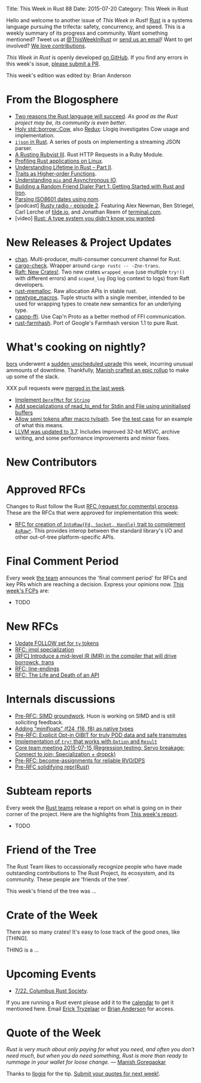 Title: This Week in Rust 88
Date: 2015-07-20
Category: This Week in Rust

Hello and welcome to another issue of *This Week in Rust*!
[Rust](http://rust-lang.org) is a systems language pursuing the trifecta:
safety, concurrency, and speed. This is a weekly summary of its progress and
community. Want something mentioned? Tweet us at [@ThisWeekInRust](https://twitter.com/ThisWeekInRust) or [send us an
email](mailto:corey@octayn.net?subject=This%20Week%20in%20Rust%20Suggestion)!
Want to get involved? [We love
contributions](https://github.com/rust-lang/rust/wiki/Note-guide-for-new-contributors).

*This Week in Rust* is openly developed [on GitHub](https://github.com/cmr/this-week-in-rust).
If you find any errors in this week's issue, [please submit a PR](https://github.com/cmr/this-week-in-rust/pulls).

This week's edition was edited by: Brian Anderson

# From the Blogosphere

* [Two reasons the Rust language will succeed](http://www.infoworld.com/article/2947214/open-source-tools/two-reasons-the-rust-language-will-succeed.html). _As good as the Rust project may be, its community is even better_.
* [Holy std::borrow::Cow](https://llogiq.github.io/2015/07/09/cow.html), also [Redux](https://llogiq.github.io/2015/07/09/cow.html): Llogiq investigates Cow usage and implementation.
* [`ijson` in Rust](http://softwaremaniacs.org/blog/category/ijson-in-rust/en/). A series of posts on implementing a streaming JSON parser.
* [A Rusting Rubyist III](https://medium.com/@mfpiccolo/a-rusting-rubyist-iii-5db9915e3269). Rust HTTP Requests in a Ruby Module.
* [Profiling Rust applications on Linux](https://llogiq.github.io/2015/07/15/profiling.html).
* [Understanding Lifetime in Rust – Part II](https://mobiarch.wordpress.com/2015/07/08/understanding-lifetime-in-rust-part-ii-3/).
* [Traits as Higher-order Functions](http://sproul.io/blog/posts/traits-as-hof-in-rust.html).
* [Understanding `mio` and Asynchronous IO](http://hermanradtke.com/2015/07/12/my-basic-understanding-of-mio-and-async-io.html).
* [Building a Random Friend Dialer Part 1: Getting Started with Rust and Iron](https://www.twilio.com/blog/2015/07/building-a-random-friend-dialer-part-1-getting-started-with-rust-and-iron.html).
* [Parsing ISO8601 dates using nom](https://fnordig.de/2015/07/16/omnomnom-parsing-iso8601-dates-using-nom/).
* [podcast] [Rusty radio - episode 2](http://rustyrad.io/podcast/2/). Featuring Alex Newman, Ben Striegel, Carl Lerche of [tilde.io](http://tilde.io), and Jonathan Reem of [terminal.com](http://terminal.com).
* [video] [Rust: A type system you didn't know you wanted](https://www.youtube.com/watch?v=Q7lQCgnNWU0).

# New Releases & Project Updates

* [chan](https://github.com/BurntSushi/chan). Multi-producer, multi-consumer concurrent channel for Rust.
* [cargo-check](https://github.com/rsolomo/cargo-check). Wrapper around `cargo rustc -- -Zno-trans`.
* [Raft: New Crates!](http://hoverbear.org/2015/07/16/raft-new-crates/). Two new crates `wrapped_enum` (use multiple `try!()` with different errors) and `scoped_log` (log log context to logs) from Raft developers.
* [rust-memalloc](https://github.com/reem/rust-memalloc). Raw allocation APIs in stable rust.
* [newtype_macros](https://github.com/arienmalec/newtype_macros). Tuple structs with a single member, intended to be used for wrapping types to create new semantics for an underlying type.
* [capnp-ffi](https://github.com/waynenilsen/capnp-ffi). Use Cap'n Proto as a better method of FFI communication.
* [rust-farmhash](https://github.com/seiflotfy/rust-farmhash). Port of Google's Farmhash version 1.1 to pure Rust.

# What's cooking on nightly?

[bors](https://github.com/bors) underwent a [sudden unscheduled
uprade](https://internals.rust-lang.org/t/buildbot-is-down-for-a-bit/2365/4)
this week, incurring unusual ammounts of downtime. Thankfully, [Manish
crafted an epic rollup](https://github.com/rust-lang/rust/pull/27066)
to make up some of the slack.

XXX pull requests were [merged in the last week][merged].

[merged]: https://github.com/issues?q=is%3Apr+org%3Arust-lang+is%3Amerged+merged%3A2015-07-13..2015-07-20

* [Implement `DerefMut` for
 `String`](https://github.com/rust-lang/rust/pull/26241)
* [Add specializations of read_to_end for Stdin and File using
  uninitialised buffers](https://github.com/rust-lang/rust/pull/26950)
* [Allow semi tokens after macro
  ty/path](https://github.com/rust-lang/rust/pull/27000). See [the
  test
  case](https://github.com/alexcrichton/rust/blob/af556238ebe72d58adbcf339bd2fa0aef4e3caf9/src/test/run-pass/semi-after-macro-ty.rs)
  for an example of what this means.
* [LLVM was updated to
  3.7](https://github.com/rust-lang/rust/pull/27076). Includes
  improved 32-bit MSVC, archive writing, and some performance
  improvements and minor fixes.

# New Contributors



# Approved RFCs

Changes to Rust follow the Rust [RFC (request for comments)
process](https://github.com/rust-lang/rfcs#rust-rfcs). These
are the RFCs that were approved for implementation this week:

* [RFC for creation of `IntoRaw{Fd, Socket, Handle}` trait to
  complement
  `AsRaw*`](https://github.com/rust-lang/rfcs/pull/1174). This
  provides interop between the standard library's I/O and other
  out-of-tree platform-specific APIs.

# Final Comment Period

Every week [the team](https://rust-lang.org/team.html) announces the
'final comment period' for RFCs and key PRs which are reaching a
decision. Express your opinions now. [This week's FCPs][fcp] are:

[fcp]: https://github.com/issues?utf8=%E2%9C%93&q=is%3Apr+org%3Arust-lang+label%3Afinal-comment-period+is%3Aopen+updated%3A2015-07-06..2015-07-13

* TODO

# New RFCs

* [Update FOLLOW set for `ty` tokens](https://github.com/rust-lang/rfcs/pull/1209)
* [RFC: impl specialization](https://github.com/rust-lang/rfcs/pull/1210)
* [[RFC] Introduce a mid-level IR (MIR) in the compiler that will drive borrowck, trans](https://github.com/rust-lang/rfcs/pull/1211)
* [RFC: line-endings](https://github.com/rust-lang/rfcs/pull/1212)
* [RFC: The Life and Death of an API](https://github.com/rust-lang/rfcs/pull/1213)

# Internals discussions

* [Pre-RFC: SIMD
  groundwork](https://internals.rust-lang.org/t/pre-rfc-simd-groundwork/2343/11). Huon
  is working on SIMD and is still soliciting feedback.
* [Adding “minifloats” (f24, f16, f8) as native types](https://internals.rust-lang.org/t/adding-minifloats-f24-f16-f8-as-native-types/2367/1)
* [Pre-RFC: Explicit Opt-in OIBIT for truly POD data and safe transmutes](https://internals.rust-lang.org/t/pre-rfc-explicit-opt-in-oibit-for-truly-pod-data-and-safe-transmutes/2361/9)
* [Implementation of `try!` that works with `Option` and `Result`](https://internals.rust-lang.org/t/implementation-of-try-that-works-with-option-and-result/2348/10)
* [Core team meeting 2015-07-15 (Regression testing; Servo breakage; Connect to join; Specialization + dropck)](https://internals.rust-lang.org/t/core-team-meeting-2015-07-15-regression-testing-servo-breakage-connect-to-join-specialization-dropck/2369/1)
* [Pre-RFC: become-assignments for reliable RVO/DPS](https://internals.rust-lang.org/t/pre-rfc-become-assignments-for-reliable-rvo-dps/2363/1)
* [Pre-RFC solidifying repr(Rust)](https://internals.rust-lang.org/t/pre-rfc-solidifying-repr-rust/2306/1)

# Subteam reports

Every week the [Rust teams](http://www.rust-lang.org/team.html)
release a report on what is going on in their corner of the
project. Here are the highlights from [This week's report](TODO).

* TODO

# Friend of the Tree

The Rust Team likes to occassionally recognize people who have made
outstanding contributions to The Rust Project, its ecosystem, and its
community. These people are 'friends of the tree'.

This week's friend of the tree was ...


# Crate of the Week

There are so many crates! It's easy to lose track of the good ones,
like [THING].

THING is a ...

# Upcoming Events

* [7/22. Columbus Rust Society](http://www.meetup.com/columbus-rs/).

If you are running a Rust event please add it to the [calendar] to get
it mentioned here. Email [Erick Tryzelaar][erickt] or [Brian
Anderson][brson] for access.

[calendar]: https://www.google.com/calendar/embed?src=apd9vmbc22egenmtu5l6c5jbfc%40group.calendar.google.com
[erickt]: mailto:erick.tryzelaar@gmail.com
[brson]: mailto:banderson@mozilla.com

# Quote of the Week

*Rust is very much about only paying for what you need, and often you don't need much, but when you do need something, Rust is more than ready to rummage in your wallet for loose change.* — [Manish Goregaokar](https://www.reddit.com/r/rust/comments/3cj69b/why_go_and_rust_are_competitors/csw5t5v)

Thanks to [llogiq](https://users.rust-lang.org/users/llogiq) for the tip. [Submit your quotes for next week!][submit].

[submit]: http://users.rust-lang.org/t/twir-quote-of-the-week/328
